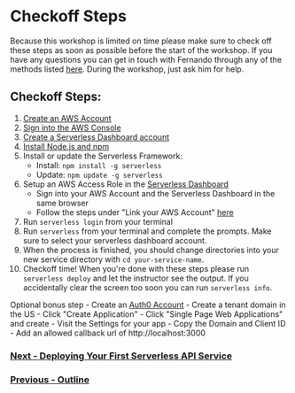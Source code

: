 # Checkoff Steps

Because this workshop is limited on time please make sure to check off these steps as soon as possible before the start of the workshop. If you have any questions you can get in touch with Fernando through any of the methods listed [here](https://www.fernandomc.com/contact). During the workshop, just ask him for help.

## Checkoff Steps:

1. [Create an AWS Account](https://aws.amazon.com/premiumsupport/knowledge-center/create-and-activate-aws-account/)
2. [Sign into the AWS Console](https://docs.aws.amazon.com/IAM/latest/UserGuide/console.html)
3. [Create a Serverless Dashboard account](https://dashboard.serverless.com)
4. [Install Node.js and npm](https://nodejs.org/en/download)
5. Install or update the Serverless Framework: 
    - Install: `npm install -g serverless`
    - Update: `npm update -g serverless`
6. Setup an AWS Access Role in the [Serverless Dashboard](https://dashboard.serverless.com)
    - Sign into your AWS Account and the Serverless Dashboard in the same browser
    - Follow the steps under "Link your AWS Account" [here](https://serverless.com/framework/docs/dashboard/access-roles#link-your-aws-account)
7. Run `serverless login` from your terminal
8. Run `serverless` from your terminal and complete the prompts. Make sure to select your serverless dashboard account. 
9. When the process is finished, you should change directories into your new service directory with `cd your-service-name`.
10. Checkoff time! When you're done with these steps please run `serverless deploy` and let the instructor see the output. If you accidentally clear the screen too soon you can run `serverless info`.

Optional bonus step - Create an [Auth0 Account](https://auth0.com/)
    - Create a tenant domain in the US
    - Click "Create Application"
    - Click "Single Page Web Applications" and create
    - Visit the Settings for your app
    - Copy the Domain and Client ID
    - Add an allowed callback url of http://localhost:3000


### [Next - Deploying Your First Serverless API Service](deploying-first-serverless-api.md)

### [Previous - Outline](README.md)